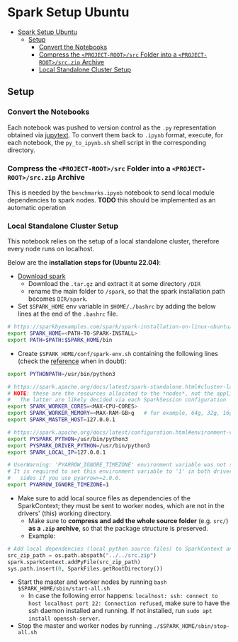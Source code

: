 # Spark Setup Ubuntu

- [Spark Setup Ubuntu](#lmd-assignment-3---all-pairs-document-similarity)
  - [Setup](#setup)
    - [Convert the Notebooks](#convert-the-notebooks)
    - [Compress the `<PROJECT-ROOT>/src` Folder into a `<PROJECT-ROOT>/src.zip` Archive](#compress-the-project-rootsrc-folder-into-a-project-rootsrczip-archive)
    - [Local Standalone Cluster Setup](#local-standalone-cluster-setup)


## Setup

### Convert the Notebooks

Each notebook was pushed to version control as the `.py` representation obtained via [jupytext](https://github.com/mwouts/jupytext). To convert them back to `.ipynb` format, execute, for each notebook, the `py_to_ipynb.sh` shell script in the corresponding directory.

### Compress the `<PROJECT-ROOT>/src` Folder into a `<PROJECT-ROOT>/src.zip` Archive

This is needed by the `benchmarks.ipynb` notebook to send local module dependencies to spark nodes.
**TODO** this should be implemented as an automatic operation

### Local Standalone Cluster Setup

This notebook relies on the setup of a local standalone cluster, therefore every node runs on localhost.

Below are the **installation steps for (Ubuntu 22.04)**:

- [Download spark](https://spark.apache.org/downloads.html)
  - Download the `.tar.gz` and extract it at some directory `/DIR`
  - rename the main folder to `/spark`, so that the spark installation path becomes `DIR/spark`.
- Set `$SPARK_HOME` env variable in `$HOME/./bashrc` by adding the below lines at the end of the `.bashrc` file.

```bash
# https://sparkbyexamples.com/spark/spark-installation-on-linux-ubuntu/
export SPARK_HOME=<PATH-TO-SPARK-INSTALL>
export PATH=$PATH:$SPARK_HOME/bin
```

- Create `$SPARK_HOME/conf/spark-env.sh` containing the following lines (check the [reference](https://spark.apache.org/docs/latest/spark-standalone.html#cluster-launch-scripts) when in doubt):

```bash
export PYTHONPATH=/usr/bin/python3

# https://spark.apache.org/docs/latest/spark-standalone.html#cluster-launch-scripts
# NOTE: these are the resources allocated to the *nodes*, not the application
#   The latter are likely decided via each SparkSession configuration
export SPARK_WORKER_CORES=<MAX-CPU-CORES>
export SPARK_WORKER_MEMORY=<MAX-RAM-GB>g   # for example, 64g, 32g, 16g, etc.
export SPARK_MASTER_HOST=127.0.0.1

# https://spark.apache.org/docs/latest/configuration.html#environment-variables
export PYSPARK_PYTHON=/usr/bin/python3
export PYSPARK_DRIVER_PYTHON=/usr/bin/python3
export SPARK_LOCAL_IP=127.0.0.1

# UserWarning: 'PYARROW_IGNORE_TIMEZONE' environment variable was not set.
# It is required to set this environment variable to '1' in both driver and executor
#   sides if you use pyarrow>=2.0.0.
export PYARROW_IGNORE_TIMEZONE=1
```

- Make sure to add local source files as dependencies of the SparkContext; they must be sent to worker nodes, which are not in the drivers' (this) working directory.
  - Make sure to **compress and add the whole source folder** (e.g. `src/`) **as a `.zip` archive**, so that the package structure is preserved.
  - Example:
```python
# Add local dependencies (local python source files) to SparkContext and sys.path
src_zip_path = os.path.abspath("../../src.zip")
spark.sparkContext.addPyFile(src_zip_path)
sys.path.insert(0, SparkFiles.getRootDirectory())
```

- Start the master and worker nodes by running `bash $SPARK_HOME/sbin/start-all.sh`
  - In case the following error happens: `localhost: ssh: connect to host localhost port 22: Connection refused`, make sure to have the ssh daemon installed and running. If not installed, run `sudo apt install openssh-server`.
- Stop the master and worker nodes by running `./$SPARK_HOME/sbin/stop-all.sh`
